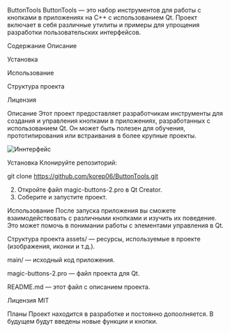 ButtonTools
ButtonTools — это набор инструментов для работы с кнопками в приложениях на C++ с использованием Qt. Проект включает в себя различные утилиты и примеры для упрощения разработки пользовательских интерфейсов.​

Содержание
Описание

Установка

Использование

Структура проекта

Лицензия

Описание
Этот проект предоставляет разработчикам инструменты для создания и управления кнопками в приложениях, разработанных с использованием Qt. Он может быть полезен для обучения, прототипирования или встраивания в более крупные проекты.​

![Иннтерфейс](https://github.com/korep06/ButtonTools/blob/main/assets/gif_ButtonTools.gif)

Установка
Клонируйте репозиторий:​

git clone https://github.com/korep06/ButtonTools.git

2. Откройте файл magic-buttons-2.pro в Qt Creator.
3. Соберите и запустите проект.​

Использование
После запуска приложения вы сможете взаимодействовать с различными кнопками и изучить их поведение. Это может помочь в понимании работы с элементами управления в Qt.​

Структура проекта
assets/ — ресурсы, используемые в проекте (изображения, иконки и т.д.).

main/ — исходный код приложения.

magic-buttons-2.pro — файл проекта для Qt.

README.md — этот файл с описанием проекта.​

Лицензия
MIT

Планы
Проект находится в разработке и постоянно допоолняется. В будущем будут введены новые функции и кнопки.